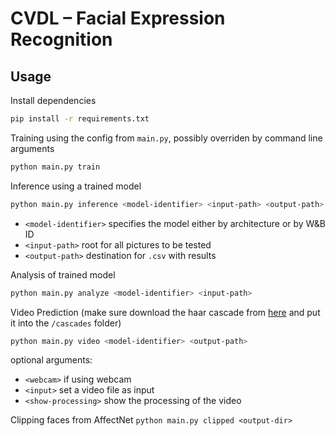 # CVDL – Facial Expression Recognition

## Usage

Install dependencies

```bash
pip install -r requirements.txt
```

Training using the config from `main.py`, possibly overriden by command line arguments

```bash
python main.py train
```

Inference using a trained model

```bash
python main.py inference <model-identifier> <input-path> <output-path>
```

- `<model-identifier>` specifies the model either by architecture or by W&B ID
- `<input-path>` root for all pictures to be tested
- `<output-path>` destination for `.csv` with results

Analysis of trained model

```bash
python main.py analyze <model-identifier> <input-path>
```

Video Prediction (make sure download the haar cascade from [here](https://github.com/opencv/opencv/blob/master/data/haarcascades/haarcascade_frontalface_default.xml) and put it into the `/cascades` folder)

```bash
python main.py video <model-identifier> <output-path>
```

optional arguments:
- `<webcam>` if using webcam
- `<input>` set a video file as input
- `<show-processing>` show the processing of the video


Clipping faces from AffectNet
```python main.py clipped <output-dir>```
